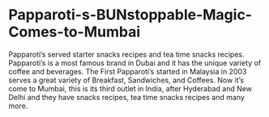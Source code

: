 # Papparoti-s-BUNstoppable-Magic-Comes-to-Mumbai
Papparoti’s served starter snacks recipes and tea time snacks recipes. Papparoti’s is a most famous brand in Dubai and it has the unique variety of coffee and beverages. The First Papparoti’s started in Malaysia in 2003 serves a great variety of Breakfast, Sandwiches, and Coffees. Now it’s come to Mumbai, this is its third outlet in India, after Hyderabad and New Delhi and they have snacks recipes, tea time snacks recipes and many more.
